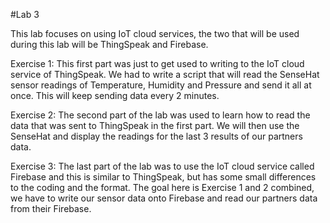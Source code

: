#Lab 3

This lab focuses on using IoT cloud services, the two that will be used during this lab will be ThingSpeak
and Firebase.

Exercise 1:
This first part was just to get used to writing to the IoT cloud service of ThingSpeak. We had to write a
script that will read the SenseHat sensor readings of Temperature, Humidity and Pressure and send it all at
once. This will keep sending data every 2 minutes.

Exercise 2:
The second part of the lab was used to learn how to read the data that was sent to ThingSpeak in the first
part. We will then use the SenseHat and display the readings for the last 3 results of our partners data.

Exercise 3:
The last part of the lab was to use the IoT cloud service called Firebase and this is similar to ThingSpeak,
but has some small differences to the coding and the format. The goal here is Exercise 1 and 2 combined,
we have to write our sensor data onto Firebase and read our partners data from their Firebase.

